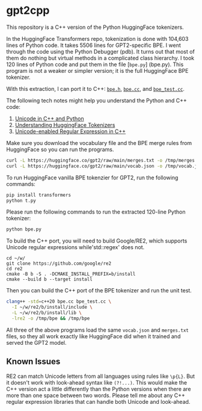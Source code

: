 # gpt2cpp

This repository is a C++ version of the Python HuggingFace tokenizers.

In the HuggingFace Transformers repo, tokenization is done with 104,603 lines of Python code. It takes 5506 lines for GPT2-specific BPE. I went through the code using the Python Debugger (pdb). It turns out that most of them do nothing but virtual methods in a complicated class hierarchy. I took 120 lines of Python code and put them in the file [`bpe.py`] (bpe.py). This program is not a weaker or simpler version; it is the full HuggingFace BPE tokenizer.

With this extraction, I can port it to C++: [`bpe.h`](bpe.h), [`bpe.cc`](bpe.cc), and [`bpe_test.cc`](bpe_test.cc).

The following tech notes might help you understand the Python and C++ code:

1. [Unicode in C++ and Python](u.md)
1. [Understanding HuggingFace Tokenizers](0.md)
1. [Unicode-enabled Regular Expression in C++](1.md)

Make sure you download the vocabulary file and the BPE merge rules from HuggingFace so you can run the programs.

```bash
curl -L https://huggingface.co/gpt2/raw/main/merges.txt -o /tmp/merges.txt
curl -L https://huggingface.co/gpt2/raw/main/vocab.json -o /tmp/vocab.json
```

To run HuggingFace vanilla BPE tokenzier for GPT2, run the following commands:

```bash
pip install transformers
python t.py
```

Please run the following commands to run the extracted 120-line Python tokenizer:

```bash
python bpe.py
```

To build the C++ port, you will need to build Google/RE2, which supports Unicode regular expressions while'std::regex' does not.

```
cd ~/w/
git clone https://github.com/google/re2
cd re2
cmake -B b -S . -DCMAKE_INSTALL_PREFIX=b/install
cmake --build b --target install
```

Then you can build the C++ port of the BPE tokenizer and run the unit test.

```bash
clang++ -std=c++20 bpe.cc bpe_test.cc \
  -I ~/w/re2/b/install/include \
  -L ~/w/re2/b/install/lib \
  -lre2 -o /tmp/bpe && /tmp/bpe
```

All three of the above programs load the same `vocab.json` and `merges.txt` files, so they all work exactly like HuggingFace did when it trained and served the GPT2 model.

## Known Issues

RE2 can match Unicode letters from all languages using rules like `\p{L}`. But it doesn't work with look-ahead syntax like `(?!...)`. This would make the C++ version act a little differently than the Python versions when there are more than one space between two words. Please tell me about any C++ regular expression libraries that can handle both Unicode and look-ahead.
